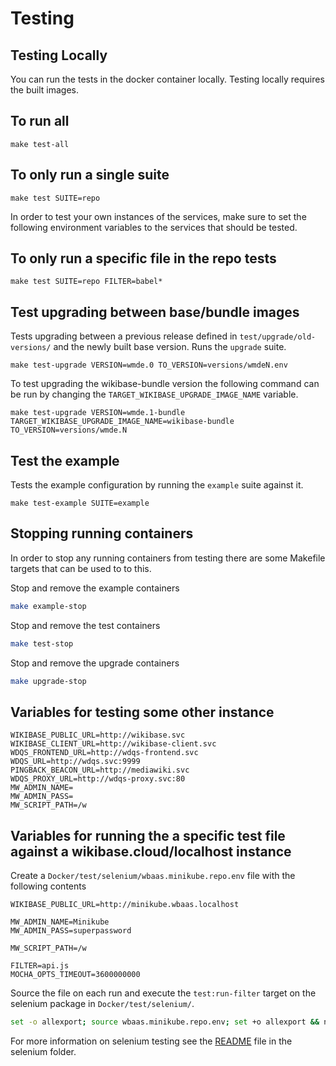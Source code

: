# Testing


## Testing Locally

You can run the tests in the docker container locally. Testing locally requires the built images.

## To run all
```
make test-all
```

## To only run a single suite
```
make test SUITE=repo
```

In order to test your own instances of the services, make sure to set the following environment variables to the services that should be tested. 


## To only run a specific file in the repo tests
```
make test SUITE=repo FILTER=babel*
```

## Test upgrading between base/bundle images

Tests upgrading between a previous release defined in `test/upgrade/old-versions/` and the newly built base version. Runs the `upgrade` suite.

```
make test-upgrade VERSION=wmde.0 TO_VERSION=versions/wmdeN.env
```

To test upgrading the wikibase-bundle version the following command can be run by changing the `TARGET_WIKIBASE_UPGRADE_IMAGE_NAME` variable.

```
make test-upgrade VERSION=wmde.1-bundle TARGET_WIKIBASE_UPGRADE_IMAGE_NAME=wikibase-bundle TO_VERSION=versions/wmde.N
```

## Test the example

Tests the example configuration by running the `example` suite against it.

```
make test-example SUITE=example
```

## Stopping running containers

In order to stop any running containers from testing there are some Makefile targets that can be used to to this.

Stop and remove the example containers

```sh
make example-stop
```

Stop and remove the test containers

```sh
make test-stop
```

Stop and remove the upgrade containers

```sh
make upgrade-stop
```

##  Variables for testing some other instance
```
WIKIBASE_PUBLIC_URL=http://wikibase.svc
WIKIBASE_CLIENT_URL=http://wikibase-client.svc
WDQS_FRONTEND_URL=http://wdqs-frontend.svc
WDQS_URL=http://wdqs.svc:9999
PINGBACK_BEACON_URL=http://mediawiki.svc
WDQS_PROXY_URL=http://wdqs-proxy.svc:80
MW_ADMIN_NAME=
MW_ADMIN_PASS=
MW_SCRIPT_PATH=/w
```

## Variables for running the a specific test file against a wikibase.cloud/localhost instance

Create a `Docker/test/selenium/wbaas.minikube.repo.env` file with the following contents

```
WIKIBASE_PUBLIC_URL=http://minikube.wbaas.localhost

MW_ADMIN_NAME=Minikube
MW_ADMIN_PASS=superpassword

MW_SCRIPT_PATH=/w

FILTER=api.js
MOCHA_OPTS_TIMEOUT=3600000000
```

Source the file on each run and execute the `test:run-filter` target on the selenium package in `Docker/test/selenium/`.

```bash
set -o allexport; source wbaas.minikube.repo.env; set +o allexport && npm run test:run-filter
```

For more information on selenium testing see the [README](../../Docker/test/selenium/README.md) file in the selenium folder.

